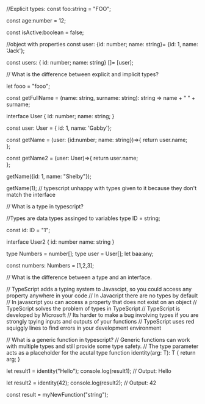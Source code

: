 //Explicit types:
const foo:string = "FOO";

const age:number = 12;

const isActive:boolean = false;

//object with properties
const user: {id: number; name: string}= {id: 1, name: 'Jack'};

const users: { id: number; name: string} []= [user];

// What is the difference between explicit and implicit types?

let fooo = "fooo";

const getFullName = (name: string, surname: string): string => 
  name + " " + surname;

  interface User {
    id: number;
    name: string;
}

const user: User = { id: 1, name: 'Gabby'};

const getName = (user: {id:number; name: string})=>{
  return user.name;  
};

const getName2 = (user: User)=>{
    return user.name;  
  };

getName({id: 1, name: "Shelby"});

getName(1); // typescript unhappy with types given to it because they don't match the interface

// What is a type in typescript?

//Types are data types assinged to variables
type ID = string;

const id: ID = "1";

interface User2 {
    id: number
    name: string
}

type Numbers = number[];
type user = User[];
let baa:any;

const numbers: Numbers = [1,2,3];

// What is the difference between a type and an interface.

// TypeScript adds a typing system to Javascipt, so you could access any property anywhere in your code
// In Javacript there are no types by default
// In javascript you can access a property that does not exist on an object
// TypeScript solves the problem of types in TypeScript
// TypeScript is developed by Microsoft
// Its harder to make a bug involving types if you are strongly tpying inputs and outputs of your functions
// TypeScript uses red squiggly lines to find errors in your development environment


// What is a generic function in typescript?
// Generic functions can work with multiple types and still provide some type safety.
// The type parameter acts as a placeholder for the acutal type
function identity<T>(arg: T): T {
    return arg;
}

let result1 = identity<string>("Hello");
console.log(result1); // Output: Hello

let result2 = identity<number>(42);
console.log(result2); // Output: 42



const result = myNewFunction<number>("string");
